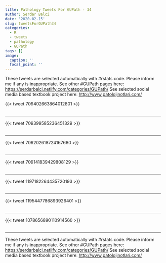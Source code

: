 ```yaml
---
title: Pathology Tweets For GUPath - 34
author: Serdar Balci
date: '2020-02-15'
slug: tweetsForGUPath34
categories:
  - R
  - tweets
  - pathology
  - GUPath
tags: []
image:
  caption: ''
  focal_point: ''
---
```



These tweets are selected automatically with #rstats code. Please inform me if any is inappropriate.
See other #GUPath pages here: https://serdarbalci.netlify.com/categories/GUPath/ 
See selected social media based textbook project here: http://www.patolojinotlari.com/

{{< tweet 709402663864012801 >}}
<br>
<br>
<hr>
{{< tweet 709399585236451329 >}}
<br>
<br>
<hr>
{{< tweet 709202618724167680 >}}
<br>
<br>
<hr>
{{< tweet 709141839429808129 >}}
<br>
<br>
<hr>
{{< tweet 1197182264435720193 >}}
<br>
<br>
<hr>
{{< tweet 1195447786893926401 >}}
<br>
<br>
<hr>
{{< tweet 1078656890110914560 >}}
<br>
<br>
<hr>


These tweets are selected automatically with #rstats code. Please inform me if any is inappropriate.
See other #GUPath pages here: https://serdarbalci.netlify.com/categories/GUPath/ 
See selected social media based textbook project here: http://www.patolojinotlari.com/
